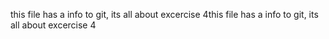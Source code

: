 this file has a info to git, its all about excercise 4this file has a info to git, its all about excercise 4
